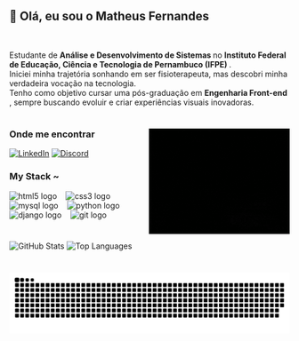 <h2>👋 Olá, eu sou o Matheus Fernandes</h2><br>

<p>
Estudante de <strong> Análise e Desenvolvimento de Sistemas </strong> no <strong> Instituto Federal de Educação, Ciência e Tecnologia de Pernambuco (IFPE) </strong>. <br>
Iniciei minha trajetória sonhando em ser fisioterapeuta, mas descobri minha verdadeira vocação na tecnologia. <br>
Tenho como objetivo cursar uma pós-graduação em <strong> Engenharia Front-end </strong>, sempre buscando evoluir e criar experiências visuais inovadoras.
</p>

#

<img align="right" alt="" height="190px" src="./imagem/esperandocorrespondencia.gif">

<h3 align="left"> Onde me encontrar </h3>

[![LinkedIn](https://img.shields.io/badge/-LinkedIn-000?style=for-the-badge&logo=linkedin&logoColor=FF00F6&color:FFF)](https://www.linkedin.com/in/matheusdesouzafernandes/)
[![Discord](https://img.shields.io/badge/-Discord-000?style=for-the-badge&logo=Discord&logoColor=FF00F6&color:FFF)](https://discordapp.com/users/mfernandes//)

<h3 align="left">My Stack ~</h3>

<div align="left">
  <img src="https://cdn.jsdelivr.net/gh/devicons/devicon/icons/html5/html5-original.svg" height="25" alt="html5 logo" />
  <img width="8" />
  <img src="https://cdn.jsdelivr.net/gh/devicons/devicon/icons/css3/css3-original.svg" height="25" alt="css3 logo" />
  <img width="8" />
  <img src="https://cdn.jsdelivr.net/gh/devicons/devicon/icons/mysql/mysql-original.svg" height="25" alt="mysql logo" />
  <img width="8" />
  <img src="https://cdn.jsdelivr.net/gh/devicons/devicon/icons/python/python-original.svg" height="25" alt="python logo" />
  <img width="8" />
  <img src="https://cdn.jsdelivr.net/gh/devicons/devicon/icons/django/django-plain.svg" height="25" alt="django logo" />
  <img width="8" />
  <img src="https://cdn.jsdelivr.net/gh/devicons/devicon/icons/git/git-original.svg" height="25" alt="git logo" />
  <img width="8" />
</div>


#
<p>
<img src="https://github-readme-stats.vercel.app/api?username=matheus-fernandes-dev&show_icons=true&theme=midnight-purple" alt="GitHub Stats" />
<img src="https://github-readme-stats.vercel.app/api/top-langs/?username=matheus-fernandes-dev&layout=compact&theme=midnight-purple" alt="Top Languages" />
</p>

#

<picture align="center">
  <source media="(prefers-color-scheme: dark)" srcset="https://raw.githubusercontent.com/mari4souza/mari4souza/output/github-contribution-grid-snake-dark.svg">
  <source media="(prefers-color-scheme: light)" srcset="https://raw.githubusercontent.com/mari4souza/mari4souza/output/github-contribution-grid-snake-dark.svg">
  <img align="center" alt="github contribution grid snake animation" src="https://raw.githubusercontent.com/mari4souza/mari4souza/output/github-contribution-grid-snake.svg">
</picture>

